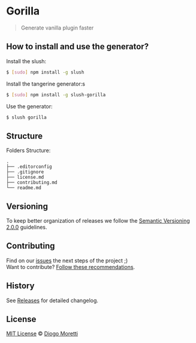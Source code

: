 # Gorilla

> Generate vanilla plugin faster

## How to install and use the generator?

Install the slush:

```sh
$ [sudo] npm install -g slush
```

Install the tangerine generator:s

```sh
$ [sudo] npm install -g slush-gorilla
```

Use the generator:

```sh
$ slush gorilla
```

## Structure

Folders Structure:

	.
	├── .editorconfig
	├── .gitignore
	├── license.md
	├── contributing.md
	└── readme.md

## Versioning

To keep better organization of releases we follow the [Semantic Versioning 2.0.0](http://semver.org/) guidelines.

## Contributing
Find on our [issues](https://github.com/floripajs/gorilla/issues/1) the next steps of the project ;)
<br>
Want to contribute? [Follow these recommendations](https://github.com/floripajs/gorilla/blob/master/contributing.md).

## History
See [Releases](https://github.com/floripajs/gorilla/releases) for detailed changelog.

## License
[MIT License](https://github.com/floripajs/gorilla/blob/master/license.md) © [Diogo Moretti](https://github.com/diogomoretti)
